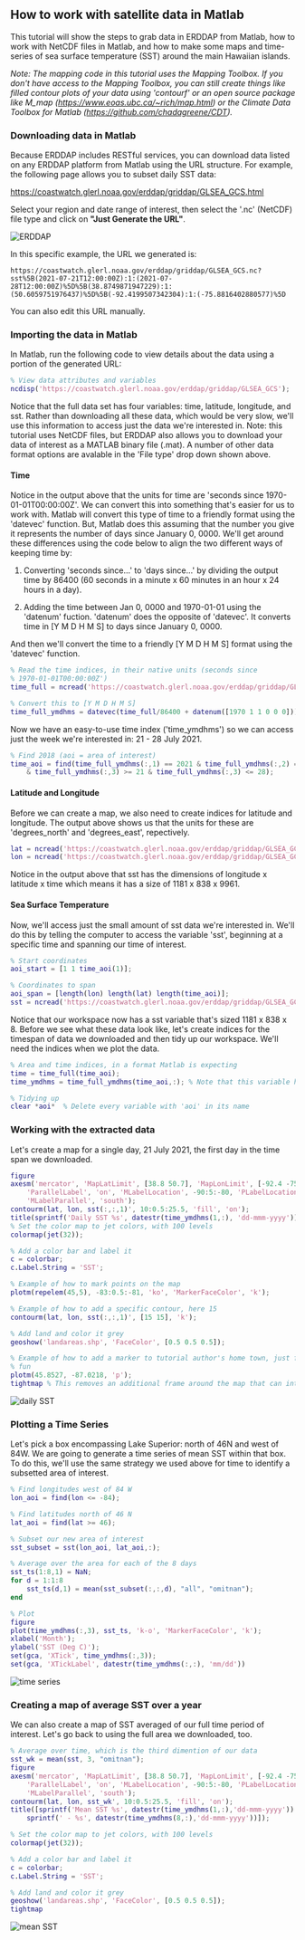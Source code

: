 ## How to work with satellite data in Matlab

This tutorial will show the steps to grab data in ERDDAP from Matlab, how to work with NetCDF files in Matlab, and how to make some maps and time-series of sea surface temperature (SST) around the main Hawaiian islands.

_Note: The mapping code in this tutorial uses the Mapping Toolbox.  If you don't have access to the Mapping Toolbox, you can still create things like filled contour plots of your data using 'contourf' or an open source package like M_map (https://www.eoas.ubc.ca/~rich/map.html) or the Climate Data Toolbox for Matlab (https://github.com/chadagreene/CDT)._

### Downloading data in Matlab
Because ERDDAP includes RESTful services, you can download data listed on any ERDDAP platform from Matlab using the URL structure.  For example, the following page allows you to subset daily SST data: 

https://coastwatch.glerl.noaa.gov/erddap/griddap/GLSEA_GCS.html 

Select your region and date range of interest, then select the '.nc' (NetCDF) file type and click on **"Just Generate the URL"**.

![ERDDAP](images/erddap.png)

In this specific example, the URL we generated is:

`https://coastwatch.glerl.noaa.gov/erddap/griddap/GLSEA_GCS.nc?sst%5B(2021-07-21T12:00:00Z):1:(2021-07-28T12:00:00Z)%5D%5B(38.8749871947229):1:(50.6059751976437)%5D%5B(-92.4199507342304):1:(-75.8816402880577)%5D`

You can also edit this URL manually. 

### Importing the data in Matlab
In Matlab, run the following code to view details about the data using a portion of the generated URL:
```matlab
% View data attributes and variables
ncdisp('https://coastwatch.glerl.noaa.gov/erddap/griddap/GLSEA_GCS');
```

Notice that the full data set has four variables: time, latitude, longitude, and sst.  Rather than downloading all these data, which would be very slow, we'll use this information to access just the data we're interested in.  Note: this tutorial uses NetCDF files, but ERDDAP also allows you to download your data of interest as a MATLAB binary file (.mat).  A number of other data format options are avalable in the 'File type' drop down shown above.

#### Time
Notice in the output above that the units for time are 'seconds since 1970-01-01T00:00:00Z'.  We can convert this into something that's easier for us to work with.  Matlab will convert this type of time to a friendly format using the 'datevec' function.  But, Matlab does this assuming that the number you give it represents the number of days since January 0, 0000.  We'll get around these differences using the code below to align the two different ways of keeping time by:

1. Converting 'seconds since...' to 'days since...' by dividing the output time by 86400 (60 seconds in a minute x 60 minutes in an hour x 24 hours in a day). 

2. Adding the time between Jan 0, 0000 and 1970-01-01 using the 'datenum' fuction.  'datenum' does the opposite of 'datevec'.  It converts time in [Y M D H M S] to days since January 0, 0000.

And then we'll convert the time to a friendly [Y M D H M S] format using the 'datevec' function.

```matlab
% Read the time indices, in their native units (seconds since
% 1970-01-01T00:00:00Z')
time_full = ncread('https://coastwatch.glerl.noaa.gov/erddap/griddap/GLSEA_GCS', 'time');

% Convert this to [Y M D H M S]
time_full_ymdhms = datevec(time_full/86400 + datenum([1970 1 1 0 0 0])); 
```

Now we have an easy-to-use time index ('time_ymdhms') so we can access just the week we're interested in: 21 - 28 July 2021.

```matlab
% Find 2018 (aoi = area of interest)
time_aoi = find(time_full_ymdhms(:,1) == 2021 & time_full_ymdhms(:,2) == 7 ...
    & time_full_ymdhms(:,3) >= 21 & time_full_ymdhms(:,3) <= 28);
```

#### Latitude and Longitude

Before we can create a map, we also need to create indices for latitude and longitude.  The output above shows us that the units for these are 'degrees_north' and 'degrees_east', repectively.  

```matlab
lat = ncread('https://coastwatch.glerl.noaa.gov/erddap/griddap/GLSEA_GCS', 'latitude');
lon = ncread('https://coastwatch.glerl.noaa.gov/erddap/griddap/GLSEA_GCS', 'longitude');
```

Notice in the output above that sst has the dimensions of longitude x latitude x time which means it has a size of 1181 x 838 x 9961. 

#### Sea Surface Temperature
Now, we'll access just the small amount of sst data we're interested in.  We'll do this by telling the computer to access the variable 'sst', beginning at a specific time and spanning our time of interest. 

```matlab
% Start coordinates
aoi_start = [1 1 time_aoi(1)];

% Coordinates to span
aoi_span = [length(lon) length(lat) length(time_aoi)];
sst = ncread('https://coastwatch.glerl.noaa.gov/erddap/griddap/GLSEA_GCS', 'sst', aoi_start, aoi_span);
```

Notice that our workspace now has a sst variable that's sized 1181 x 838 x 8.  Before we see what these data look like, let's create indices for the timespan of data we downloaded and then tidy up our workspace.  We'll need the indices when we plot the data.

```matlab
% Area and time indices, in a format Matlab is expecting
time = time_full(time_aoi);
time_ymdhms = time_full_ymdhms(time_aoi,:); % Note that this variable has 6 columns, unlike the others

% Tidying up
clear *aoi*  % Delete every variable with 'aoi' in its name
```

### Working with the extracted data 
Let's create a map for a single day, 21 July 2021, the first day in the time span we downloaded.

```matlab
figure
axesm('mercator', 'MapLatLimit', [38.8 50.7], 'MapLonLimit', [-92.4 -75.8], 'MeridianLabel', 'on', ...
    'ParallelLabel', 'on', 'MLabelLocation', -90:5:-80, 'PLabelLocation', 40:5:50, ...
    'MLabelParallel', 'south');
contourm(lat, lon, sst(:,:,1)', 10:0.5:25.5, 'fill', 'on');
title(sprintf('Daily SST %s', datestr(time_ymdhms(1,:), 'dd-mmm-yyyy')));
% Set the color map to jet colors, with 100 levels
colormap(jet(32));

% Add a color bar and label it
c = colorbar;
c.Label.String = 'SST';

% Example of how to mark points on the map
plotm(repelem(45,5), -83:0.5:-81, 'ko', 'MarkerFaceColor', 'k');

% Example of how to add a specific contour, here 15
contourm(lat, lon, sst(:,:,1)', [15 15], 'k');

% Add land and color it grey
geoshow('landareas.shp', 'FaceColor', [0.5 0.5 0.5]);

% Example of how to add a marker to tutorial author's home town, just for
% fun
plotm(45.8527, -87.0218, 'p');
tightmap % This removes an additional frame around the map that can interfere with the labeling
```
![daily SST](images/daily_sst.png)

### Plotting a Time Series

Let's pick a box encompassing Lake Superior: north of 46N and west of 84W.  We are going to generate a time series of mean SST within that box. To do this, we'll use the same strategy we used above for time to identify a subsetted area of interest.

```matlab
% Find longitudes west of 84 W
lon_aoi = find(lon <= -84);

% Find latitudes north of 46 N
lat_aoi = find(lat >= 46);

% Subset our new area of interest
sst_subset = sst(lon_aoi, lat_aoi,:);

% Average over the area for each of the 8 days
sst_ts(1:8,1) = NaN;
for d = 1:1:8 
    sst_ts(d,1) = mean(sst_subset(:,:,d), "all", "omitnan");
end

% Plot
figure
plot(time_ymdhms(:,3), sst_ts, 'k-o', 'MarkerFaceColor', 'k');
xlabel('Month');
ylabel('SST (Deg C)');
set(gca, 'XTick', time_ymdhms(:,3));
set(gca, 'XTickLabel', datestr(time_ymdhms(:,:), 'mm/dd'))
```
![time series](images/sst_timeseries.png)

### Creating a map of average SST over a year
We can also create a map of SST averaged of our full time period of interest.  Let's go back to using the full area we downloaded, too.

```matlab
% Average over time, which is the third dimention of our data
sst_wk = mean(sst, 3, "omitnan");
figure
axesm('mercator', 'MapLatLimit', [38.8 50.7], 'MapLonLimit', [-92.4 -75.8], 'MeridianLabel', 'on', ...
    'ParallelLabel', 'on', 'MLabelLocation', -90:5:-80, 'PLabelLocation', 40:5:50, ...
    'MLabelParallel', 'south');
contourm(lat, lon, sst_wk', 10:0.5:25.5, 'fill', 'on');
title([sprintf('Mean SST %s', datestr(time_ymdhms(1,:),'dd-mmm-yyyy')) ...
    sprintf(' - %s', datestr(time_ymdhms(8,:),'dd-mmm-yyyy'))]);

% Set the color map to jet colors, with 100 levels
colormap(jet(32));

% Add a color bar and label it
c = colorbar;
c.Label.String = 'SST';

% Add land and color it grey
geoshow('landareas.shp', 'FaceColor', [0.5 0.5 0.5]);
tightmap
```
![mean SST](images/mean_sst.png)
